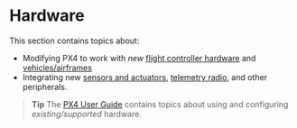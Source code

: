 # Hardware

This section contains topics about:

* Modifying PX4 to work with _new_ [flight controller hardware](../hardware/porting_guide.md) and [vehicles/airframes](../airframes/README.md)
* Integrating new [sensors and actuators](../sensor_bus/README.md), [telemetry radio](../data_links/telemetry.md), and other peripherals.

> **Tip** The [PX4 User Guide](https://docs.px4.io/master/en/) contains topics about using and configuring _existing/supported_ hardware.



